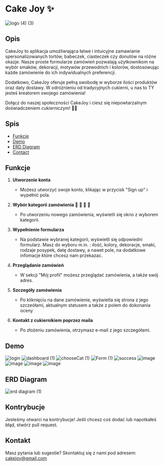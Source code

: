 # Cake Joy ✨

![logo (4) (3)](https://github.com/KingaFurmanek/wdpai2024/assets/75860275/3fe4c653-5b64-4502-a65b-5f8ed3835ab8)

## Opis

CakeJoy to aplikacja umożliwiająca łatwe i intuicyjne zamawianie spersonalizowanych tortów, babeczek, ciasteczek czy donutów na różne okazje. Nasze proste formularze zamówień pozwalają użytkownikom na wybór smaków, dekoracji, motywów przewodnich i kolorów, dostosowując każde zamówienie do ich indywidualnych preferencji.

Dodatkowo, CakeJoy oferuje pełną swobodę w wyborze ilości produktów oraz daty dostawy. W odróżnieniu od tradycyjnych cukierni, u nas to TY jesteś kreatorem swojego zamówienia!

Dołącz do naszej społeczności CakeJoy i ciesz się niepowtarzalnym doświadczeniem cukierniczym! 🍰✨

## Spis 
- [Funkcje](#features)
- [Demo](#demo)
- [ERD Diagram](#erd-diagram)
- [Contact](#contact)

## Funkcje

1. **Utworzenie konta**
   - Możesz utworzyć swoje konto, klikając w przycisk "Sign up" i wypełnić pola.

2. **Wybór kategorii zamówienia** 🍪 🎂 🧁 🍩 
   - Po utworzeniu nowego zamówienia, wyświetli się okno z wyborem kategorii.

3. **Wypełnienie formularza**
   - Na podstawie wybranej kategorii, wyświetli się odpowiedni formularz. Masz do wyboru m.in. : ilość, kolory, dekoracje, smaki, rodzaje posypek, datę dostawy, a nawet pole, na dodatkowe infomacje które chcesz nam przekazac.

4. **Przeglądanie zamówień**
   - W sekcji "Mój profil" możesz przeglądać zamówienia, a także swój adres.
  
5. **Szczegóły zamówienia**
   - Po kliknięciu na dane zamówienie, wyświetla się strona z jego szczeółami, aktualnym statusem a także z polem do dokonania oceny

6. **Kontakt z cukiernikiem poprzez maila**
   - Po złożeniu zamówienia, otrzymasz e-mail z jego szczegółami.

## Demo

![login](https://github.com/KingaFurmanek/wdpai2024/assets/75860275/379d0b45-c6da-4141-8cf2-5863a9a5754b)
![dashboard (1)](https://github.com/KingaFurmanek/wdpai2024/assets/75860275/2b305682-2b9d-4b9e-a555-f3c668ead7e2)
![chooseCat (1)](https://github.com/KingaFurmanek/wdpai2024/assets/75860275/0a4e0e31-08dd-4ce1-860e-a6604fbe1652)
![Form (1)](https://github.com/KingaFurmanek/wdpai2024/assets/75860275/cace8b60-285c-4241-8e2f-4a67b34b63e0)
![success](https://github.com/KingaFurmanek/wdpai2024/assets/75860275/ed6aff80-b86b-42c3-9a9b-69f2336c0002)
![image](https://github.com/KingaFurmanek/CakeJoy/assets/75860275/f5b9548e-f70e-484c-8ca1-a73a2235cc8f)
![image](https://github.com/KingaFurmanek/CakeJoy/assets/75860275/47d3e1c4-6d25-496e-959e-c10371b0bfee)
![image](https://github.com/KingaFurmanek/CakeJoy/assets/75860275/90c36518-224b-4276-98c5-0e72d0a5f7f8)
![image](https://github.com/KingaFurmanek/CakeJoy/assets/75860275/03fcbeab-9a96-499a-bf17-c72c03aa72ab)


## ERD Diagram


![erd diagram (1)](https://github.com/KingaFurmanek/wdpai2024/assets/75860275/e7bd5c20-f9f7-4bb7-8f56-460244e2942a)


## Kontrybucje

Jesteśmy otwarci na kontrybucje! Jeśli chcesz coś dodać lub napotkałeś błąd, stwórz pull request.

## Kontakt

Masz pytania lub sugestie? Skontaktuj się z nami pod adresem: cakejoy@gmail.com

